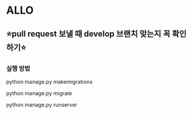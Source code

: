 # ALLO

## ⭐pull request 보낼 때 develop 브랜치 맞는지 꼭 확인하기⭐

### 실행 방법
python manage.py makemigrations

python manage.py migrate

python manage.py runserver
